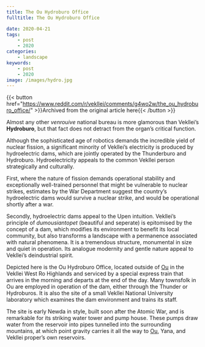 ```yaml
---
title: The Ou Hydroburo Office
fulltitle: The Ou Hydroburo Office

date: 2020-04-21
tags:
    - post
    - 2020
categories:
    - landscape
keywords:
    - post
    - 2020
image: /images/hydro.jpg
---
```

{{< button href="https://www.reddit.com/r/vekllei/comments/g4wo2w/the_ou_hydroburo_office/" >}}Archived from the original article here{{< /button >}}

Almost any other *venrouive* national bureau is more glamorous than Vekllei’s **Hydroburo**, but that fact does not detract from the organ’s critical function.

Although the sophisticated age of robotics demands the incredible yield of nuclear fission, a significant minority of Vekllei’s electricity is produced by hydroelectric dams, which are jointly operated by the Thunderburo and Hydroburo. Hydroelectricity appeals to the common Vekllei person strategically and culturally.

First, where the nature of fission demands operational stability and exceptionally well-trained personnel that might be vulnerable to nuclear strikes, estimates by the War Department suggest the country’s hydroelectric dams would survive a nuclear strike, and would be operational shortly after a war.

Secondly, hydroelectric dams appeal to the Upen intuition. Vekllei’s principle of *dumousiantopet* (beautiful and seperate) is epitomised by the concept of a dam, which modifies its environment to benefit its local community, but also transforms a landscape with a permanence associated with natural phenomena. It is a tremendous structure, monumental in size and quiet in operation. Its analogue modernity and gentle nature appeal to Vekllei’s deindustrial spirit.

Depicted here is the Ou Hydroburo Office, located outside of [Ou](/utopia/vekllei/landscape/boroughs/ou/) in the Vekllei West Ro Highlands and serviced by a special express train that arrives in the morning and departs at the end of the day. Many townsfolk in Ou are employed in operation of the dam, either through the Thunder or Hydroburos. It is also the site of a small Vekllei National University laboratory which examines the dam environment and trains its staff.

The site is early Newda in style, built soon after the Atomic War, and is remarkable for its striking water tower and pump house. These pumps draw water from the reservoir into pipes tunnelled into the surrounding mountains, at which point gravity carries it all the way to [Ou](/utopia/vekllei/landscape/boroughs/ou/), Yana, and Vekllei proper’s own reservoirs.
